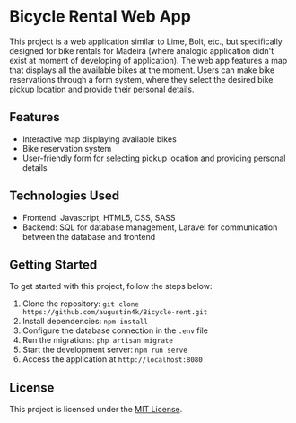 # Bicycle Rental Web App

This project is a web application similar to Lime, Bolt, etc., but specifically designed for bike rentals for Madeira (where analogic application didn't exist at moment of developing of application). The web app features a map that displays all the available bikes at the moment. Users can make bike reservations through a form system, where they select the desired bike pickup location and provide their personal details.

## Features

- Interactive map displaying available bikes
- Bike reservation system
- User-friendly form for selecting pickup location and providing personal details

## Technologies Used

- Frontend: Javascript, HTML5, CSS, SASS
- Backend: SQL for database management, Laravel for communication between the database and frontend

## Getting Started

To get started with this project, follow the steps below:

1. Clone the repository: `git clone https://github.com/augustin4k/Bicycle-rent.git`
2. Install dependencies: `npm install`
3. Configure the database connection in the `.env` file
4. Run the migrations: `php artisan migrate`
5. Start the development server: `npm run serve`
6. Access the application at `http://localhost:8080`

## License

This project is licensed under the [MIT License](LICENSE).

